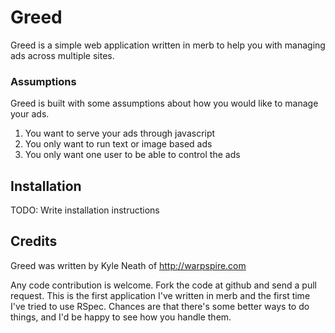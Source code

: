 # Greed

Greed is a simple web application written in merb to help you with managing ads across multiple sites.

### Assumptions

Greed is built with some assumptions about how you would like to manage your ads.

1. You want to serve your ads through javascript
2. You only want to run text or image based ads
3. You only want one user to be able to control the ads

## Installation

TODO: Write installation instructions

## Credits

Greed was written by Kyle Neath of http://warpspire.com

Any code contribution is welcome. Fork the code at github and send a pull request. This is the first application I've written in merb and the first time I've tried to use RSpec. Chances are that there's some better ways to do things, and I'd be happy to see how you handle them.